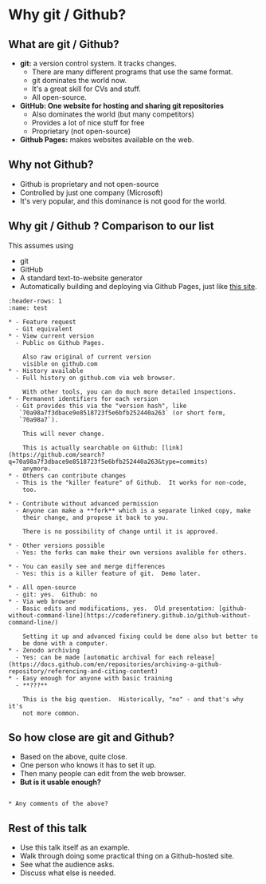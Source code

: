 # Why git / Github?

## What are git / Github?

* **git:** a version control system.  It tracks changes.
  * There are many different programs that use the same format.
  * git dominates the world now.
  * It's a great skill for CVs and stuff.
  * All open-source.
* **GitHub: One website for hosting and sharing git repositories**
  * Also dominates the world (but many competitors)
  * Provides a lot of nice stuff for free
  * Proprietary (not open-source)
* **Github Pages:** makes websites available on the web.


## Why not Github?
* Github is proprietary and not open-source
* Controlled by just one company (Microsoft)
* It's very popular, and this dominance is not good for the world.


## Why git / Github ?  Comparison to our list

This assumes using
* git
* GitHub
* A standard text-to-website generator
* Automatically building and deploying via Github Pages, just like
  [this site](https://rkdarst.github.io/github-for-collaboration/).

```{list-table}
:header-rows: 1
:name: test

* - Feature request
  - Git equivalent
* - View current version
  - Public on Github Pages.

    Also raw original of current version
    visible on github.com
* - History available
  - Full history on github.com via web browser.

    With other tools, you can do much more detailed inspections.
* - Permanent identifiers for each version
  - Git provides this via the "version hash", like
   `70a98a7f3dbace9e8518723f5e6bfb252440a263` (or short form,
   `70a98a7`).

    This will never change.

    This is actually searchable on Github: [link](https://github.com/search?q=70a98a7f3dbace9e8518723f5e6bfb252440a263&type=commits)
	anymore.
* - Others can contribute changes
  - This is the "killer feature" of Github.  It works for non-code,
    too.

* - Contribute without advanced permission
  - Anyone can make a **fork** which is a separate linked copy, make
	their change, and propose it back to you.

    There is no possibility of change until it is approved.

* - Other versions possible
  - Yes: the forks can make their own versions avalible for others.

* - You can easily see and merge differences
  - Yes: this is a killer feature of git.  Demo later.

* - All open-source
  - git: yes.  Github: no
* - Via web browser
  - Basic edits and modifications, yes.  Old presentation: [github-without-command-line](https://coderefinery.github.io/github-without-command-line/)

    Setting it up and advanced fixing could be done also but better to
	be done with a computer.
* - Zenodo archiving
  - Yes: can be made [automatic archival for each release](https://docs.github.com/en/repositories/archiving-a-github-repository/referencing-and-citing-content)
* - Easy enough for anyone with basic training
  - **???**

    This is the big question.  Historically, "no" - and that's why it's
    not more common.
```


## So how close are git and Github?

* Based on the above, quite close.
* One person who knows it has to set it up.
* Then many people can edit from the web browser.
* **But is it usable enough?**


```{admonition} Any experiences?

* Any comments of the above?
```

## Rest of this talk

* Use this talk itself as an example.
* Walk through doing some practical thing on a Github-hosted site.
* See what the audience asks.
* Discuss what else is needed.
